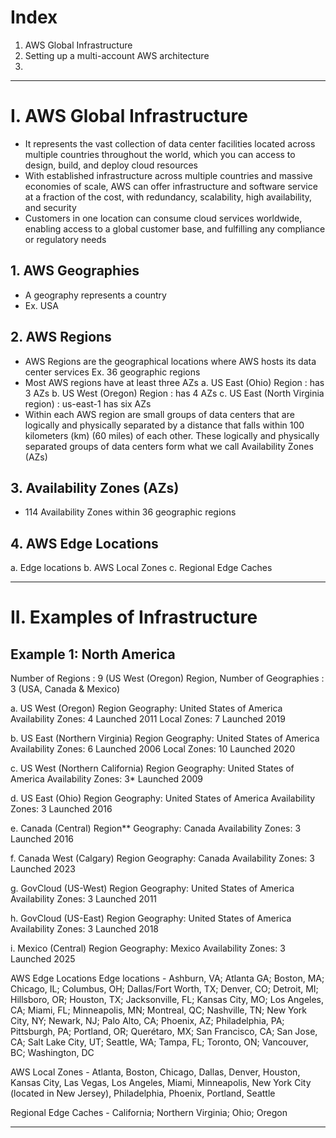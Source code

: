 # Index
1. AWS Global Infrastructure
2. Setting up a multi-account AWS architecture
3. 

--------------------------------------------------------------------------------------------------------------------------------------------------------------------------------------------------------------------------------------------------------------------------------------------------------
# I. AWS Global Infrastructure
  - It represents the vast collection of data center facilities located across multiple countries throughout the world, which you can access to design, build, and deploy cloud resources
  - With established infrastructure across multiple countries and massive economies of scale, AWS can offer infrastructure and software service at a fraction of the cost, with redundancy, scalability, high availability, and security
  - Customers in one location can consume cloud services worldwide, enabling access to a global customer base, and fulfilling any compliance or regulatory needs

## 1. AWS Geographies
 - A geography represents a country
 - Ex. USA
   
## 2. AWS Regions
 - AWS Regions are the geographical locations where AWS hosts its data center services
   Ex. 36 geographic regions
 - Most AWS regions have at least three AZs
   a. US East (Ohio) Region           : has 3 AZs
   b. US West (Oregon) Region         : has 4 AZs
   c. US East (North Virginia region) : us-east-1 has six AZs
 - Within each AWS region are small groups of data centers that are logically and physically separated by a distance that falls within 100 kilometers (km) (60 miles) of each other. These logically and physically separated groups of data centers form what we call Availability Zones (AZs)

## 3. Availability Zones (AZs)
 - 114 Availability Zones within 36 geographic regions


## 4. AWS Edge Locations
 a. Edge locations 
 b. AWS Local Zones 
 c. Regional Edge Caches 
 
--------------------------------------------------------------------------------------------------------------------------------------------------------------------------------------------------------------------------------------------------------------------------------------------------------
# II. Examples of Infrastructure

## Example 1: North America 
Number of Regions     : 9 (US West (Oregon) Region, 
Number of Geographies : 3 (USA, Canada & Mexico)

a. US West (Oregon) Region
   Geography: United States of America
   Availability Zones: 4
   Launched 2011
   Local Zones: 7
   Launched 2019

b. US East (Northern Virginia) Region
   Geography: United States of America
   Availability Zones: 6
   Launched 2006
   Local Zones: 10
   Launched 2020

c. US West (Northern California) Region
   Geography: United States of America
   Availability Zones: 3*
   Launched 2009

d. US East (Ohio) Region
   Geography: United States of America
   Availability Zones: 3
   Launched 2016
   
e. Canada (Central) Region**
   Geography: Canada
   Availability Zones: 3
   Launched 2016

f. Canada West (Calgary) Region
   Geography: Canada
   Availability Zones: 3
   Launched 2023

g. GovCloud (US-West) Region
   Geography: United States of America
   Availability Zones: 3
   Launched 2011

h. GovCloud (US-East) Region
   Geography: United States of America
   Availability Zones: 3
   Launched 2018

i. Mexico (Central) Region
   Geography: Mexico
   Availability Zones: 3
   Launched 2025


AWS Edge Locations
Edge locations - Ashburn, VA; Atlanta GA; Boston, MA; Chicago, IL; Columbus, OH; Dallas/Fort Worth, TX; Denver, CO; Detroit, MI; Hillsboro, OR; Houston, TX; Jacksonville, FL; Kansas City, MO; Los Angeles, CA; Miami, FL; Minneapolis, MN; Montreal, QC; Nashville, TN; New York City, NY; Newark, NJ; Palo Alto, CA; Phoenix, AZ; Philadelphia, PA; Pittsburgh, PA; Portland, OR; Querétaro, MX; San Francisco, CA; San Jose, CA; Salt Lake City, UT; Seattle, WA; Tampa, FL; Toronto, ON; Vancouver, BC; Washington, DC

AWS Local Zones - Atlanta, Boston, Chicago, Dallas, Denver, Houston, Kansas City, Las Vegas, Los Angeles, Miami, Minneapolis, New York City (located in New Jersey), Philadelphia, Phoenix, Portland, Seattle

Regional Edge Caches - California; Northern Virginia; Ohio; Oregon

--------------------------------------------------------------------------------------------------------------------------------------------------------------------------------------------------------------------------------------------------------------------------------------------------------
